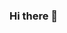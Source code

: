 ### Hi there 👋

<!--
"windows" + "." => Já mostra os emojis!
Guia de markdown - https://docs.pipz.com/central-de-ajuda/learning-center/guia-basico-de-markdown#open
Site de emojis - https://emojipedia.org/search/?q=bag
Repositório do Github Stats - https://github.com/anuraghazra/github-readme-stats
Repositorio Exemplo - https://github.com/rafaballerini/rafaballerini
Site de Badges 1 - https://dev.to/envoy_/150-badges-for-github-pnk
Fazedor de gifs - https://picrew.me/image_maker/338224
Passo a passo de como adicionar a cobrinha de commit - https://www.instagram.com/p/CPjUBhXDNEE/
Dev Icons: https://devicon.dev/
-->

<!--
 <div>
  <a href="https://github.com/davidcoelho89">
  <img height="180em" src="https://github-readme-stats.vercel.app/api?username=davidcoelho89&show_icons=true&theme=dracula&include_all_commits=true&count_private=true"/>
  <img height="180em" src="https://github-readme-stats.vercel.app/api/top-langs/?username=davidcoelho89&layout=compact&langs_count=7&theme=dracula"/>
</div>

##

-->

<!--
- 🔭 I’m currently working at ... Federal University of Ceará (UFC), as an Assistant Professor
- 🌱 I’m currently learning ...
- 👯 I’m looking to collaborate on ...
- 🤔 I’m looking for help with ...
- 💬 Ask me about ...
- 📫 How to reach me: david.coelho@sobral.ufc.br
- 😄 Other medias: https://linktr.ee/davidncoelho
- ⚡ Fun fact: ...
-->
